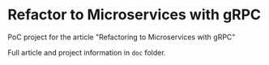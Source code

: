 # Refactor to Microservices with gRPC

PoC project for the article "Refactoring to Microservices with gRPC"

Full article and project information in `doc` folder.